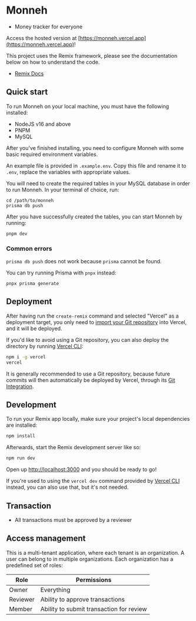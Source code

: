 # Monneh

* Money tracker for everyone

Access the hosted version at [https://monneh.vercel.app](https://monneh.vercel.app)!

This project uses the Remix framework, please see the documentation below on how to understand the code.

* [Remix Docs](https://remix.run/docs)

## Quick start

To run Monneh on your local machine, you must have the following installed:

* NodeJS v16 and above
* PNPM
* MySQL

After you've finished installing, you need to configure Monneh with some basic required environment variables.

An example file is provided in `.example.env`. Copy this file and rename it to `.env`, replace the variables with
appropriate values.

You will need to create the required tables in your MySQL database in order to run Monneh. In your terminal of choice,
run:

```shell
cd /path/to/monneh
prisma db push
```

After you have successfully created the tables, you can start Monneh by running:

```shell
pnpm dev
```

### Common errors

`prisma db push` does not work because `prisma` cannot be found.

You can try running Prisma with `pnpx` instead:

```shell
pnpx prisma generate
```

## Deployment

After having run the `create-remix` command and selected "Vercel" as a deployment target, you only need
to [import your Git repository](https://vercel.com/new) into Vercel, and it will be deployed.

If you'd like to avoid using a Git repository, you can also deploy the directory by
running [Vercel CLI](https://vercel.com/cli):

```sh
npm i -g vercel
vercel
```

It is generally recommended to use a Git repository, because future commits will then automatically be deployed by
Vercel, through its [Git Integration](https://vercel.com/docs/concepts/git).

## Development

To run your Remix app locally, make sure your project's local dependencies are installed:

```sh
npm install
```

Afterwards, start the Remix development server like so:

```sh
npm run dev
```

Open up [http://localhost:3000](http://localhost:3000) and you should be ready to go!

If you're used to using the `vercel dev` command provided by [Vercel CLI](https://vercel.com/cli) instead, you can also
use that, but it's not needed.

## Transaction

* All transactions must be approved by a reviewer

## Access management

This is a multi-tenant application, where each tenant is an organization. A user can belong to in multiple
organizations. Each organization has a predefined set of roles:

| Role     | Permissions                              |
|----------|------------------------------------------|
| Owner    | Everything                               | 
| Reviewer | Ability to approve transactions          | 
| Member   | Ability to submit transaction for review |
